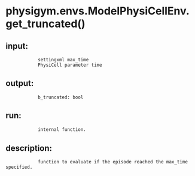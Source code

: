 # physigym.envs.ModelPhysiCellEnv.get_truncated()


## input:
```
            settingxml max_time
            PhysiCell parameter time

```

## output:
```
            b_truncated: bool

```

## run:
```python
            internal function.

```

## description:
```
            function to evaluate if the episode reached the max_time specified.
        
```